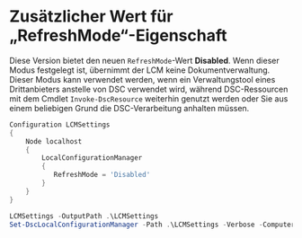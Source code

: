 # Zusätzlicher Wert für „RefreshMode“-Eigenschaft

Diese Version bietet den neuen `RefreshMode`-Wert **Disabled**. Wenn dieser Modus festgelegt ist, übernimmt der LCM keine Dokumentverwaltung. Dieser Modus kann verwendet werden, wenn ein Verwaltungstool eines Drittanbieters anstelle von DSC verwendet wird, während DSC-Ressourcen mit dem Cmdlet `Invoke-DscResource` weiterhin genutzt werden oder Sie aus einem beliebigen Grund die DSC-Verarbeitung anhalten müssen.

```powershell
Configuration LCMSettings
{
    Node localhost
    {
        LocalConfigurationManager
        {
           RefreshMode = 'Disabled'
        }
    }
}

LCMSettings -OutputPath .\LCMSettings
Set-DscLocalConfigurationManager -Path .\LCMSettings -Verbose -ComputerName localhost
```
<!--HONumber=Mar16_HO2-->
